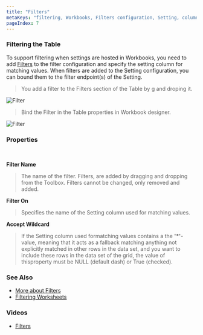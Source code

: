 ```yaml
---
title: "Filters"
metaKeys: "filtering, Workbooks, Filters configuration, Setting, column, added, endpoint(s) "
pageIndex: 7
---
```


### Filtering the Table
To support filtering when settings are hosted in Workbooks, you need to add [Filters](../filters.md) to the filter configuration and specify the setting column for matching values. When filters are added to the Setting configuration, you can bound them to the filter endpoint(s) of the Setting.
<br/>

>You add a filter to the Filters section of the Table by g and droping it.

![Filter](https://profitbasedocs.blob.core.windows.net/images/filtersintables1.png)
<br/>

>Bind the Filter in the Table properties in Workbook designer.

![Filter](https://profitbasedocs.blob.core.windows.net/images/filtersintables2.png)
### Properties
<br/>

**Filter Name**  
>The name of the filter. Filters, are added by dragging and dropping from the Toolbox. Filters cannot be changed, only removed and added.

**Filter On**  
>Specifies the name of the Setting column used for matching values.

**Accept Wildcard**  
>If the Setting column used formatching values contains a the **'*'**-value, meaning that it acts as a fallback matching anything not explicitly matched in other rows in the data set, and you want to include these rows in the data set of the grid, the value of thisproperty must be NULL (default dash) or True (checked).

### See Also
* [More about Filters](../filters.md)
* [Filtering Worksheets](../worksheets/filters.md)

### Videos
* [Filters](../../videos/filters.md)
